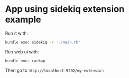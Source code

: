 # App using sidekiq extension example

Run it with:
``` bash
bundle exec sidekiq -r './main.rb'
```

Run web ui with:
``` bash
bundle exec rackup
```

Then go to `http://localhost:9292/my-extension`
